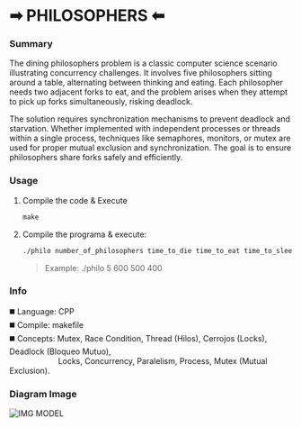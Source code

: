 # ➡︎ PHILOSOPHERS ⬅︎

### Summary
The dining philosophers problem is a classic computer science scenario illustrating concurrency challenges. It involves five philosophers sitting around a table, alternating between thinking and eating. Each philosopher needs two adjacent forks to eat, and the problem arises when they attempt to pick up forks simultaneously, risking deadlock.

The solution requires synchronization mechanisms to prevent deadlock and starvation. Whether implemented with independent processes or threads within a single process, techniques like semaphores, monitors, or mutex are used for proper mutual exclusion and synchronization. The goal is to ensure philosophers share forks safely and efficiently.

### Usage
1) Compile the code & Execute
   ```makefile
   make
   ```
2) Compile the programa & execute:
   ```bash
   ./philo number_of_philosophers time_to_die time_to_eat time_to_sleep (number_of_times_each_philosopher_must_eat)
   ```
   > Example: ./philo 5 600 500 400
   
### Info
◼️ Language: CPP
<br>
◼️ Compile: makefile
<br>
◼️ Concepts: Mutex, Race Condition, Thread (Hilos), Cerrojos (Locks), Deadlock (Bloqueo Mutuo), <br>
&nbsp; &nbsp; &nbsp; &nbsp; &nbsp; &nbsp; &nbsp; &nbsp; &nbsp;&nbsp;&nbsp;&nbsp;&nbsp;&nbsp;Locks, Concurrency, Paralelism, Process, Mutex (Mutual Exclusion).

### Diagram Image
![IMG MODEL](https://github.com/brayans22/Philosophers/assets/90729742/6a60f67b-c04c-456f-9de4-ebd81967c598)
